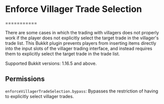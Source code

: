 # Enforce Villager Trade Selection
===========

There are some cases in which the trading with villagers does not properly work if the player does not explicitly select the target trade in the villager's trade list. This Bukkit plugin prevents players from inserting items directly into the input slots of the villager trading interface, and instead requires them to explicitly select the target trade in the trade list.

Supported Bukkit versions: 1.16.5 and above.

## Permissions

`enforceVillagerTradeSelection.bypass`: Bypasses the restriction of having to explicitly select villager trades.
